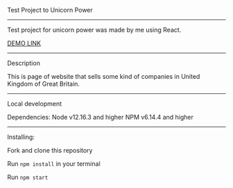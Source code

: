 Test Project to Unicorn Power

----------------------------

Test project for unicorn power was made by me using React.

[DEMO LINK](https://enjsadman.github.io/unicorn_power/)

---------------------------

Description

This is page of website that sells some kind of companies in United Kingdom of Great Britain.

--------------------------

Local development

Dependencies:
Node v12.16.3 and higher
NPM v6.14.4 and higher

---------------------------------

Installing:

Fork and clone this repository

Run ```npm install``` in your terminal

Run ```npm start```
